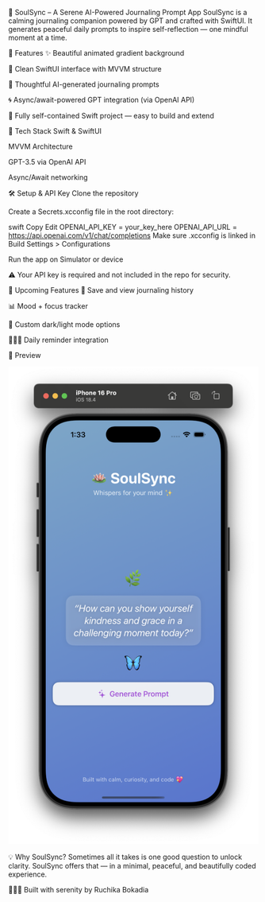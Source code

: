 🪷 SoulSync – A Serene AI-Powered Journaling Prompt App
SoulSync is a calming journaling companion powered by GPT and crafted with SwiftUI. It generates peaceful daily prompts to inspire self-reflection — one mindful moment at a time.

🌟 Features
✨ Beautiful animated gradient background

🪷 Clean SwiftUI interface with MVVM structure

🧠 Thoughtful AI-generated journaling prompts

🌀 Async/await-powered GPT integration (via OpenAI API)

📱 Fully self-contained Swift project — easy to build and extend

🔧 Tech Stack
Swift & SwiftUI

MVVM Architecture

GPT-3.5 via OpenAI API

Async/Await networking

🛠 Setup & API Key
Clone the repository

Create a Secrets.xcconfig file in the root directory:

swift
Copy
Edit
OPENAI_API_KEY = your_key_here
OPENAI_API_URL = https://api.openai.com/v1/chat/completions
Make sure .xcconfig is linked in Build Settings > Configurations

Run the app on Simulator or device

⚠️ Your API key is required and not included in the repo for security.

🚧 Upcoming Features
📝 Save and view journaling history

📊 Mood + focus tracker

🌙 Custom dark/light mode options

🧘🏽‍♀️ Daily reminder integration

📸 Preview

![SoulSync UI](Screenshot/screenshot.png)

💡 Why SoulSync?
Sometimes all it takes is one good question to unlock clarity.
SoulSync offers that — in a minimal, peaceful, and beautifully coded experience.

🧘🏽‍♀️ Built with serenity by Ruchika Bokadia
